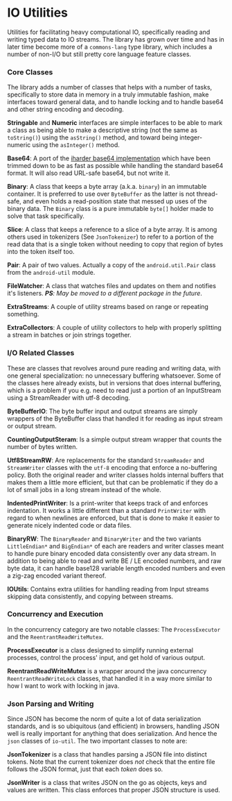 IO Utilities
============

Utilities for facilitating heavy computational IO, specifically reading and
writing typed data to IO streams. The library has grown over time and has
in later time become more of a `commons-lang` type library, which includes
a number of non-I/O but still pretty core language feature classes.

### Core Classes

The library adds a number of classes that helps with a number of tasks,
specifically to store data in memory in a truly immutable fashion, make
interfaces toward general data, and to handle locking and to handle base64
and other string encoding and decoding.

**Stringable** and **Numeric** interfaces are simple interfaces to be able
to mark a class as being able to make a descriptive string (not the same as
`toString()`) using the `asString()` method, and toward being integer-numeric
using the `asInteger()` method.

**Base64**: A port of the
[iharder base64 implementation](http://iharder.sourceforge.net/current/java/base64/)
which have been trimmed down to be as fast as possible while handling
the standard base64 format. It will also read URL-safe base64, but not
write it.

**Binary**: A class that keeps a byte array (a.k.a. `binary`) in an immutable
container. It is preferred to use over `ByteBuffer` as the latter is not
thread-safe, and even holds a read-position state that messed up uses of
the binary data. The `Binary` class is a pure immutable `byte[]` holder made to
solve that task specifically.

**Slice**: A class that keeps a reference to a slice of a byte array. It is
among others used in tokenizers (See `JsonTokenizer`) to refer to a portion
of the read data that is a single token without needing to copy that region
of bytes into the token itself too.

**Pair**: A pair of two values. Actually a copy of the `android.util.Pair`
class from the `android-util` module.

**FileWatcher**: A class that watches files and updates on them and notifies
it's listeners. _**PS**: May be moved to a different package in the future_.

**ExtraStreams**: A couple of utility streams based on range or repeating
something.

**ExtraCollectors**: A couple of utility collectors to help with properly
splitting a stream in batches or join strings together.

### I/O Related Classes

These are classes that revolves around pure reading and writing data, with
one general specialization: no unnecessary buffering whatsoever. Some of
the classes here already exists, but in versions that does internal buffering,
which is a problem if you e.g. need to read just a portion of an InputStream
using a StreamReader with utf-8 decoding.

**ByteBufferIO**: The byte buffer input and output streams are simply wrappers
of the ByteBuffer class that handled it for reading as input stream or output
stream.

**CountingOutputSteram**: Is a simple output stream wrapper that counts the
number of bytes written.

**Utf8StreamRW**: Are replacements for the standard `StreamReader` and
`StreamWriter` classes with the `utf-8` encoding that enforce a no-buffering
policy. Both the original reader and writer classes holds internal buffers
that makes them a little more efficient, but that can be problematic if
they do a lot of small jobs in a long stream instead of the whole.

**IndentedPrintWriter**: Is a print-writer that keeps track of and enforces
indentation. It works a little different than a standard `PrintWriter` with
regard to when newlines are enforced, but that is done to make it easier
to generate nicely indented code or data files.

**BinaryRW**: The `BinaryReader` and `BinaryWriter` and the two variants
`LittleEndian*` and `BigEndian*` of each are readers and writer classes meant
to handle pure binary encoded data consistently over any data stream. In
addition to being able to read and write BE / LE encoded numbers, and raw
byte data, it can handle base128 variable length encoded numbers and
even a zig-zag encoded variant thereof.

**IOUtils**: Contains extra utilities for handling reading from Input streams
skipping data consistently, and copying between streams.

### Concurrency and Execution

In the concurrency category are two notable classes: The `ProcessExecutor`
and the `ReentrantReadWriteMutex`.

**ProcessExecutor** is a class designed to simplify running external processes,
control the process' input, and get hold of various output.

**ReentrantReadWriteMutex** is a wrapper around the java concurrency
`ReentrantReadWriteLock` classes, that handled it in a way more similar to
how I want to work with locking in java.

### Json Parsing and Writing

Since JSON has become the norm of quite a lot of data serialization standards,
and is so ubiquitous (and efficient) in browsers, handling JSON well is really
important for anything that does serialization. And hence the `json` classes
of `io-util`. The two important classes to note are:

**JsonTokenizer** is a class that handles parsing a JSON file into distinct
tokens. Note that the current tokenizer does *not* check that the entire file
follows the JSON format, just that each *token* does so.

**JsonWriter** is a class that writes JSON on the go as objects, keys and values
are written. This class enforces that proper JSON structure is used.
